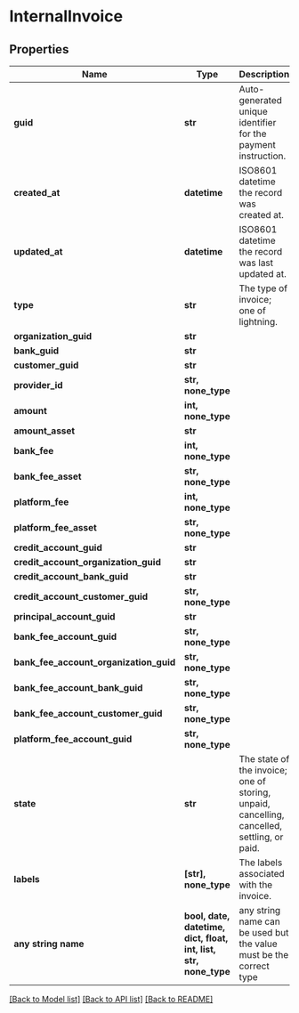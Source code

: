 # InternalInvoice


## Properties
Name | Type | Description | Notes
------------ | ------------- | ------------- | -------------
**guid** | **str** | Auto-generated unique identifier for the payment instruction. | [optional] 
**created_at** | **datetime** | ISO8601 datetime the record was created at. | [optional] 
**updated_at** | **datetime** | ISO8601 datetime the record was last updated at. | [optional] 
**type** | **str** | The type of invoice; one of lightning. | [optional] 
**organization_guid** | **str** |  | [optional] 
**bank_guid** | **str** |  | [optional] 
**customer_guid** | **str** |  | [optional] 
**provider_id** | **str, none_type** |  | [optional] 
**amount** | **int, none_type** |  | [optional] 
**amount_asset** | **str** |  | [optional] 
**bank_fee** | **int, none_type** |  | [optional] 
**bank_fee_asset** | **str, none_type** |  | [optional] 
**platform_fee** | **int, none_type** |  | [optional] 
**platform_fee_asset** | **str, none_type** |  | [optional] 
**credit_account_guid** | **str** |  | [optional] 
**credit_account_organization_guid** | **str** |  | [optional] 
**credit_account_bank_guid** | **str** |  | [optional] 
**credit_account_customer_guid** | **str, none_type** |  | [optional] 
**principal_account_guid** | **str** |  | [optional] 
**bank_fee_account_guid** | **str, none_type** |  | [optional] 
**bank_fee_account_organization_guid** | **str, none_type** |  | [optional] 
**bank_fee_account_bank_guid** | **str, none_type** |  | [optional] 
**bank_fee_account_customer_guid** | **str, none_type** |  | [optional] 
**platform_fee_account_guid** | **str, none_type** |  | [optional] 
**state** | **str** | The state of the invoice; one of storing, unpaid, cancelling, cancelled, settling, or paid. | [optional] 
**labels** | **[str], none_type** | The labels associated with the invoice. | [optional] 
**any string name** | **bool, date, datetime, dict, float, int, list, str, none_type** | any string name can be used but the value must be the correct type | [optional]

[[Back to Model list]](../README.md#documentation-for-models) [[Back to API list]](../README.md#documentation-for-api-endpoints) [[Back to README]](../README.md)



